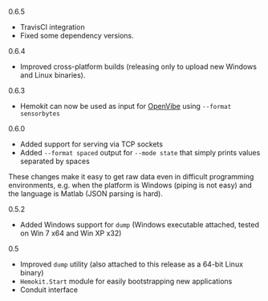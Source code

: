 0.6.5

  * TravisCI integration
  * Fixed some dependency versions.

0.6.4

  * Improved cross-platform builds (releasing only to upload new Windows and Linux binaries).

0.6.3

  * Hemokit can now be used as input for [OpenVibe](http://openvibe.inria.fr) using `--format sensorbytes`

0.6.0

  * Added support for serving via TCP sockets
  * Added `--format spaced` output for `--mode state` that simply prints values separated by spaces

  These changes make it easy to get raw data even in difficult programming environments, e.g. when the platform is Windows (piping is not easy) and the language is Matlab (JSON parsing is hard).

0.5.2

  * Added Windows support for `dump` (Windows executable attached, tested on Win 7 x64 and Win XP x32)

0.5

  * Improved `dump` utility (also attached to this release as a 64-bit Linux binary)
  * `Hemokit.Start` module for easily bootstrapping new applications
  * Conduit interface

